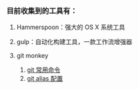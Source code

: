 ### 目前收集到的工具有：

1. Hammerspoon：强大的 OS X 系统工具

2. gulp：自动化构建工具，一款工作流增强器

3. git monkey
   1. [git 常用命令](https://github.com/EmilyQiRabbit/amazing-system-utils/blob/master/git-monkey/git.md)
   2. [git alias 配置](https://github.com/EmilyQiRabbit/amazing-system-utils/blob/master/git-monkey/git-alias.md)
